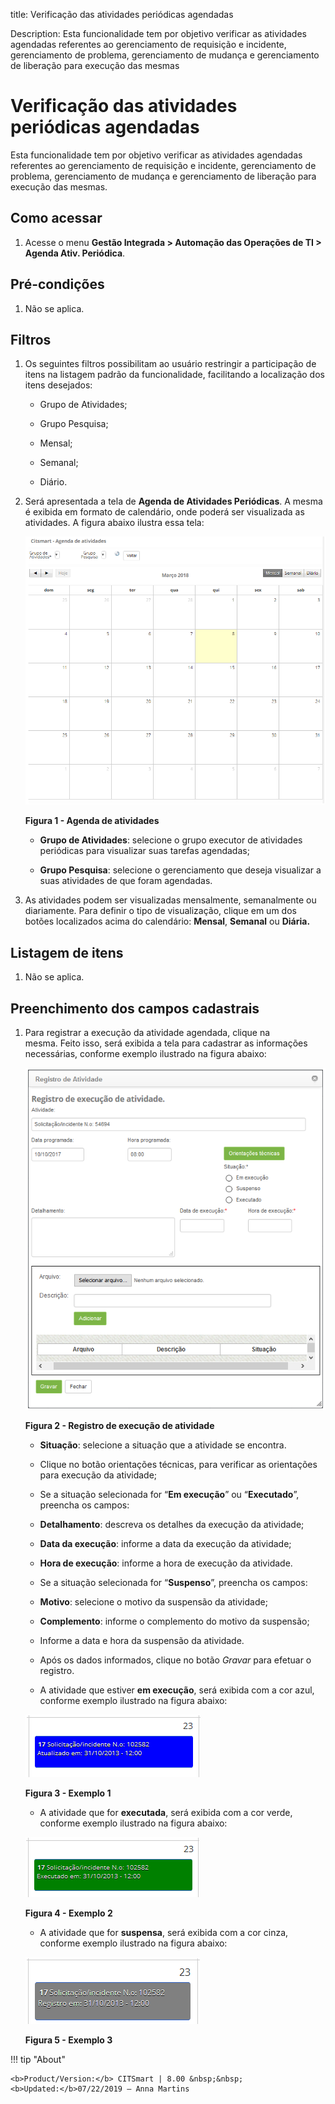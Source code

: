 title: Verificação das atividades periódicas agendadas

Description: Esta funcionalidade tem por objetivo verificar as atividades
agendadas referentes ao gerenciamento de requisição e incidente, gerenciamento
de problema, gerenciamento de mudança e gerenciamento de liberação para execução
das mesmas

# Verificação das atividades periódicas agendadas

Esta funcionalidade tem por objetivo verificar as atividades agendadas
referentes ao gerenciamento de requisição e incidente, gerenciamento de
problema, gerenciamento de mudança e gerenciamento de liberação para execução
das mesmas.

Como acessar
-----------

1.  Acesse o menu **Gestão Integrada > Automação das Operações de TI > Agenda Ativ. Periódica**.

Pré-condições
------------

1.  Não se aplica.

Filtros
------

1.  Os seguintes filtros possibilitam ao usuário restringir a participação de
    itens na listagem padrão da funcionalidade, facilitando a localização dos
    itens desejados:

    -   Grupo de Atividades;

    -   Grupo Pesquisa;

    -   Mensal;

    -   Semanal;

    -   Diário.

1.  Será apresentada a tela de **Agenda de Atividades Periódicas**. A mesma é
    exibida em formato de calendário, onde poderá ser visualizada as atividades.
    A figura abaixo ilustra essa tela:

    ![Criar](images/schedule-1.png)
    
    **Figura 1 - Agenda de atividades**

    -   **Grupo de Atividades**: selecione o grupo executor de atividades periódicas
    para visualizar suas tarefas agendadas;

    -   **Grupo Pesquisa**: selecione o gerenciamento que deseja visualizar a suas
    atividades de que foram agendadas.

1.  As atividades podem ser visualizadas mensalmente, semanalmente ou
    diariamente. Para definir o tipo de visualização, clique em um dos botões
    localizados acima do calendário: **Mensal**, **Semanal** ou **Diária.**

Listagem de itens
-----------------

1.  Não se aplica.

Preenchimento dos campos cadastrais
---------------------------------

1.  Para registrar a execução da atividade agendada, clique na mesma. Feito
    isso, será exibida a tela para cadastrar as informações necessárias,
    conforme exemplo ilustrado na figura abaixo:

    ![Criar](images/schedule-2.png)
    
    **Figura 2 - Registro de execução de atividade**

       -  **Situação**: selecione a situação que a atividade se encontra.

    -   Clique no botão orientações técnicas, para verificar as orientações para
    execução da atividade;

    -   Se a situação selecionada for “**Em execução**” ou “**Executado**”, preencha
    os campos:

       -  **Detalhamento**: descreva os detalhes da execução da atividade;

       -   **Data da execução**: informe a data da execução da atividade;

       -   **Hora de execução**: informe a hora de execução da atividade.

    -   Se a situação selecionada for “**Suspenso**”, preencha os campos:

       -   **Motivo**: selecione o motivo da suspensão da atividade;

       -   **Complemento**: informe o complemento do motivo da suspensão;

       -   Informe a data e hora da suspensão da atividade.

    -   Após os dados informados, clique no botão *Gravar* para efetuar o registro.

    -   A atividade que estiver **em execução**, será exibida com a cor azul,
    conforme exemplo ilustrado na figura abaixo:
    
    ![Criar](images/schedule-3.png)
    
    **Figura 3 - Exemplo 1**

    -   A atividade que for **executada**, será exibida com a cor verde, conforme
    exemplo ilustrado na figura abaixo:

     ![Criar](images/schedule-4.png)
    
    **Figura 4 - Exemplo 2**

    -   A atividade que for **suspensa**, será exibida com a cor cinza, conforme
    exemplo ilustrado na figura abaixo:

    ![Criar](images/schedule-5.png)
    
    **Figura 5 - Exemplo 3**
    
!!! tip "About"

    <b>Product/Version:</b> CITSmart | 8.00 &nbsp;&nbsp;
    <b>Updated:</b>07/22/2019 – Anna Martins
